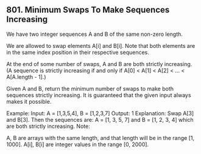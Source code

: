 ## 801. Minimum Swaps To Make Sequences Increasing

We have two integer sequences A and B of the same non-zero length.

We are allowed to swap elements A[i] and B[i]. Note that both elements are in the same index position in their respective sequences.

At the end of some number of swaps, A and B are both strictly increasing. (A sequence is strictly increasing if and only if A[0] < A[1] < A[2] < ... < A[A.length - 1].)

Given A and B, return the minimum number of swaps to make both sequences strictly increasing. It is guaranteed that the given input always makes it possible.

Example:
Input: A = [1,3,5,4], B = [1,2,3,7]
Output: 1
Explanation:
Swap A[3] and B[3]. Then the sequences are:
A = [1, 3, 5, 7] and B = [1, 2, 3, 4]
which are both strictly increasing.
Note:

A, B are arrays with the same length, and that length will be in the range [1, 1000].
A[i], B[i] are integer values in the range [0, 2000].
